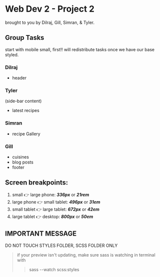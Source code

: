 ﻿# Web Dev 2 - Project 2
brought to you by Dilraj, Gill, Simran, & Tyler.

## Group Tasks  
start with mobile small, first!! will redistribute tasks once we have our base styled.

### Dilraj
* header  

### Tyler
(side-bar content)  
* latest recipes

### Simran 
* recipe Gallery

### Gill
* cuisines
* blog posts
* footer

## Screen breakpoints:
1.  small :point_right: large phone: ***336px*** or  ***21rem***
1.  large phone :point_right: small tablet: ***496px*** or ***31em***
1.  small tablet :point_right: large tablet: ***672px*** or ***42em***
1.  large tablet :point_right: desktop: ***800px*** or ***50em***


## **IMPORTANT MESSAGE**  
DO NOT TOUCH STYLES FOLDER, SCSS FOLDER ONLY
 > if your preview isn't updating, make sure sass is watching in terminal with 
 >> sass --watch scss:styles
